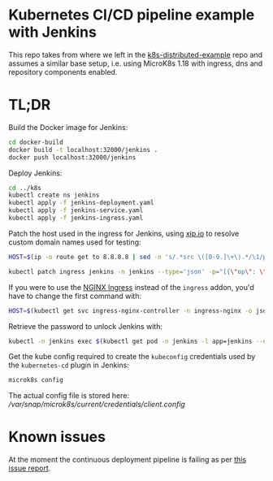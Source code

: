 # Kubernetes CI/CD pipeline example with Jenkins

This repo takes from where we left in the [k8s-distributed-example](https://github.com/luigidifraia/k8s-distributed-example) repo and assumes a similar base setup, i.e. using MicroK8s 1.18 with ingress, dns and repository components enabled.

# TL;DR

Build the Docker image for Jenkins:

```bash
cd docker-build
docker build -t localhost:32000/jenkins .
docker push localhost:32000/jenkins
```

Deploy Jenkins:

```bash
cd ../k8s
kubectl create ns jenkins
kubectl apply -f jenkins-deployment.yaml
kubectl apply -f jenkins-service.yaml
kubectl apply -f jenkins-ingress.yaml
```

Patch the host used in the ingress for Jenkins, using [xip.io](http://xip.io/) to resolve custom domain names used for testing:

```bash
HOST=$(ip -o route get to 8.8.8.8 | sed -n 's/.*src \([0-9.]\+\).*/\1/p').xip.io

kubectl patch ingress jenkins -n jenkins --type='json' -p="[{\"op\": \"replace\", \"path\": \"/spec/rules/0/host\", \"value\":\"${HOST}\"}]"
```

If you were to use the [NGINX Ingress](https://kubernetes.github.io/ingress-nginx/) instead of the `ingress` addon, you'd have to change the first command with:

```bash
HOST=$(kubectl get svc ingress-nginx-controller -n ingress-nginx -o jsonpath='{.status.loadBalancer.ingress[0].ip}').xip.io
```

Retrieve the password to unlock Jenkins with:

```bash
kubectl -n jenkins exec $(kubectl get pod -n jenkins -l app=jenkins --no-headers -o=custom-columns='DATA:.metadata.name') -- cat /var/jenkins_home/secrets/initialAdminPassword
```

Get the kube config required to create the `kubeconfig` credentials used by the `kubernetes-cd` plugin in Jenkins:

```bash
microk8s config
```

The actual config file is stored here: */var/snap/microk8s/current/credentials/client.config*

# Known issues

At the moment the continuous deployment pipeline is failing as per [this issue report](https://github.com/jenkinsci/kubernetes-cd-plugin/issues/134).

